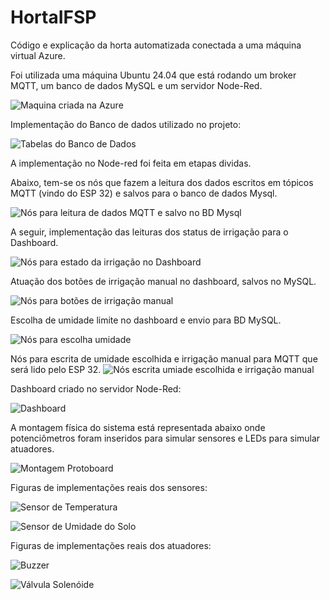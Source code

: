 # HortaIFSP
Código e explicação da horta automatizada conectada a uma máquina virtual Azure.


Foi utilizada uma máquina Ubuntu 24.04 que está rodando um broker MQTT, um banco de dados MySQL e um servidor Node-Red.

![Maquina criada na Azure](maquinaazure.jpg)


Implementação do Banco de dados utilizado no projeto:

![Tabelas do Banco de Dados](banco_de_Dados.jpg)



A implementação no Node-red foi feita em etapas dividas.

Abaixo, tem-se os nós que fazem a leitura dos dados escritos em tópicos MQTT (vindo do ESP 32) e salvos para o banco de dados Mysql.

![Nós para leitura de dados MQTT e salvo no BD Mysql](mqttmysql.jpg)


A seguir, implementação das leituras dos status de irrigação para o Dashboard.

![Nós para estado da irrigação no Dashboard](statusdashboard.jpg)


Atuação dos botões de irrigação manual no dashboard, salvos no MySQL. 

![Nós para botões de irrigação manual](remotodashboardbotao.jpg)


Escolha de umidade limite no dashboard e envio para BD MySQL.

![Nós para escolha umidade](escolhaumidadedashboard.jpg)


Nós para escrita de umidade escolhida e irrigação manual para MQTT que será lido pelo ESP 32.
![Nós escrita umiade escolhida e irrigação manual](mysqlmqtt.jpg)


Dashboard criado no servidor Node-Red:

![Dashboard](dashboard.jpg)



A montagem física do sistema está representada abaixo onde potenciômetros foram inseridos para simular sensores e LEDs para simular atuadores.

![Montagem Protoboard](esquema-proto.png)


Figuras de implementações reais dos sensores: 

![Sensor de Temperatura](sensor-temperatura.jpg)

![Sensor de Umidade do Solo](sensorsolo.jpg)


Figuras de implementações reais dos atuadores: 

![Buzzer](buzzer.jpg)

![Válvula Solenóide](valvula.jpg)


